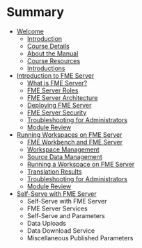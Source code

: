 # Summary

* [Welcome](README.md)
   * [Introduction](introduction.md)
   * [Course Details](course_details.md)
   * [About the Manual](about_the_manual.md)
   * [Course Resources](course_resources.md)
   * [Introductions](introductions.md)
* [Introduction to FME Server](introduction_to_fme_server.md)
   * [What is FME Server?](what_is_fme_server.md)
   * [FME Server Roles](fme_server_roles.md)
   * [FME Server Architecture](fme_server_architecture.md)
   * [Deploying FME Server](deploying_fme_server.md)
   * [FME Server Security](fme_server_security.md)
   * [Troubleshooting for Administrators](troubleshooting_for_administrators.md)
   * [Module Review](module_review1.md)
* [Running Workspaces on FME Server](running_workspaces_on_fme_server.md)
   * [FME Workbench and FME Server](fme_workbench_and_fme_server.md)
   * [Workspace Management](workspace_management.md)
   * [Source Data Management](source_data_management.md)
   * [Running a Workspace on FME Server](running_a_workspace_on_fme_server.md)
   * [Translation Results](translation_results.md)
   * [Troubleshooting for Administrators](troubleshooting_for_administrators2.md)
   * [Module Review](module_review2.md)
* [Self-Serve with FME Server](self-serve_with_fme_server.md)
   * Self-Serve with FME Server
   * FME Server Services
   * Self-Serve and Parameters
   * Data Uploads
   * Data Download Service
   * Miscellaneous Published Parameters

